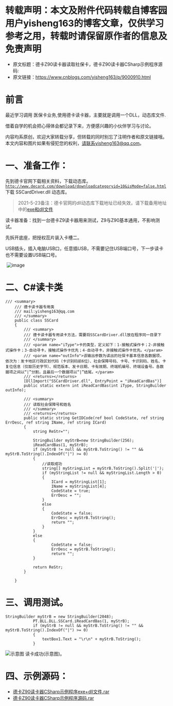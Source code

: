 ﻿# 转载声明：本文及附件代码转载自博客园用户yisheng163的博客文章，仅供学习参考之用，转载时请保留原作者的信息及免责声明
- 原文标题：德卡Z90读卡器读取社保卡，德卡Z90读卡器CSharp示例程序源码:
- 原文链接：https://www.cnblogs.com/yisheng163/p/9000910.html


# 前言
最近学习调用 医保卡业务,使用德卡读卡器，主要就是调用一个DLL，动态库文件.

借着自学的机会把心得体会都记录下来，方便感兴趣的小伙伴学习与讨论。

内容均系原创，欢迎大家转载分享，但转载的同时别忘了注明作者和原文链接哦。本文内容和图片如果有侵犯您的权利，请联系yisheng163@qq.com。

# 一、准备工作：

先到德卡官网下载相关资料，下载动态库。
[`http://www.decard.com/download/downloadcategoryid=10&isMode=false.html`][1]
下载 SSCardDriver.dll 动态库。
> 2021-5-23备注：德卡官网的dll动态库下载地址已经失效，请下载备用地址中的[exe和dll文件][1]

读卡器准备：找到一台德卡Z9读卡器用来测试，Z9与Z90基本通用，不影响测试。

先拆开底座，把授权蕊片装入卡槽二。

USB插头，插入电脑USB口，任意插USB，不需要记住USB端口号，下一步读卡也不需要设置USB端口号。

 ![image](https://upload-images.jianshu.io/upload_images/1458798-67b53069ec95c993.jpg?imageMogr2/auto-orient/strip%7CimageView2/2/w/1240)

# 二、C#读卡类
```
/// <summary>
    /// 德卡读卡器专用类
    /// mail:yisheng163@qq.com
    /// </summary>
    public class SSCard
    {
        /// <summary>
        /// 德卡读卡器专用读卡方法，需要将SSCardDriver.dll放在程序同一目录下
        /// </summary>
        /// <param name="iType">卡的类型，定义如下：1-接触式操作卡；2-非接触式操作卡；3-自动寻卡，接触式操作卡优先；4-自动寻卡，非接触式操作卡优先。</param>
        /// <param name="outInfo">该输出参数为读出的社保卡基本信息各数据项，依次为：发卡地区行政区划代码（卡识别码前6位）、社会保障号码、卡号、卡识别码、姓名、卡复位信息（仅取历史字节）、规范版本、发卡日期、卡有效期、终端机编号、终端设备号。各数据项之间以“|”分割，且最后一个数据项以“|”结尾。</param>
        /// <returns></returns>
        [DllImport("SSCardDriver.dll", EntryPoint = "iReadCardBas")]
        public static extern int iReadCardBas(int iType, StringBuilder outInfo);

        /// <summary>
        /// 读取社会保障号和姓名
        /// </summary>
        /// <returns></returns>
        public static string GetIDCode(ref bool CodeState, ref string ErrDesc, ref string IName, ref string ICard)
        {
            string ReStr="";

            StringBuilder myStrB=new StringBuilder(256);
            iReadCardBas(1, myStrB);
            if (myStrB != null && myStrB.ToString() != "" && myStrB.ToString().IndexOf("|") >= 0)
            {
                //读取成功
                string[] myStringList = myStrB.ToString().Split('|');
                if (myStringList != null && myStringList.Length > 0)
                {
                    ICard = myStringList[1];
                    IName = myStringList[4];
                    CodeState = true;
                    ErrDesc = "";
                }
                else
                {
                    CodeState = false;
                    ErrDesc = myStrB.ToString();
                    return "";
                }
            }
            else
            {
                    CodeState = false;
                    ErrDesc = myStrB.ToString();
                    return "";
            }

            return ReStr;
        }

    }
```

# 三、调用测试。
```
StringBuilder myStrB = new StringBuilder(2048);
            PT.BLL.DLL.SSCard.iReadCardBas(1, myStrB);
            if (myStrB != null && myStrB.ToString() != "" && myStrB.ToString().IndexOf("|") >= 0)
            {
                textBox1.Text = "\r\n" + myStrB.ToString();
            }
```

![示意图](https://upload-images.jianshu.io/upload_images/1458798-61bb0c0c40654de5.png?imageMogr2/auto-orient/strip%7CimageView2/2/w/1240)
读卡成功(示意图)。

# 四、示例源码：

- [德卡Z90读卡器CSharp示例程序exe+dll文件.rar][1]
- [德卡Z90读卡器CSharp示例程序源码.rar][2]

[1]: https://files.cnblogs.com/files/yisheng163/%E5%BE%B7%E5%8D%A1Z90%E8%AF%BB%E5%8D%A1%E5%99%A8CSharp%E7%A4%BA%E4%BE%8B%E7%A8%8B%E5%BA%8F.rar
[2]: https://files.cnblogs.com/files/yisheng163/%E5%BE%B7%E5%8D%A1Z90%E8%AF%BB%E5%8D%A1%E5%99%A8CSharp%E7%A4%BA%E4%BE%8B%E7%A8%8B%E5%BA%8F%E6%BA%90%E7%A0%81.rar
